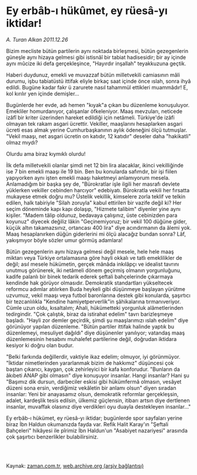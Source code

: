 # Ey erbâb-ı hükûmet, ey rüesâ-yı iktidar!

*A. Turan Alkan 2011.12.26*

<td class="columnist-detail">
<p>Bizim mecliste bütün partilerin aynı noktada birleşmesi, bütün gezegenlerin güneşle aynı hizaya gelmesi gibi istisnâî bir tabiat hadisesidir; bir ay içinde aynı mûcize iki defa gerçekleşince, "Hayırdır inşallah" teyakkuzuna geçtik.</p>
<p>
<div id="haberMetinDiv">
<p>Haberi duydunuz, emekli ve muvazzaf bütün milletvekili camiasının mâli durumu, işbu tabiatüstü ittifak eliyle birkaç saat içinde önce ıslah, sonra ihyâ edildi. Bugüne kadar fakr ü zarurete nasıl tahammül ettikleri muammâdır! E, kol kırılır yen içinde demişler...
<p>Bugünlerde her evde, adı hemen "kıyak"a çıkan bu düzenleme konuşuluyor. Emekliler homurdanıyor, çalışanlar öfkeleniyor. Maaş mevzuları, neticede izâfî bir kriter üzerinden hareket edildiği için netâmeli. Türkiye'de izâfi olmayan tek rakam asgari ücrettir. Vekiller, maaşlarını hesaplarken asgari ücreti esas almak yerine Cumhurbaşkanının aylık ödeneğini ölçü tutmuşlar. "Vekil maaşı, net asgari ücretin on katıdır, 12 katıdır" deseler daha "hakikatli" olmaz mıydı?
<p>Olurdu ama biraz kıymıklı olurdu!
<p>İlk defa milletvekili olanlar şimdi net 12 bin lira alacaklar, ikinci vekilliğinde ise 7 bin emekli maaşı ile 19 bin. Ben bu konularda safımdır, bir işi fiilen yapıyorken aynı işten emekli maaşı haketmeyi anlamıyorum mesela. Anlamadığım bir başka şey de, "Bürokratlar işle ilgili her masrafı devlete yüklerken vekiller cebinden harcıyor" edebiyatı. Bürokratla vekili her fırsatta mukayese etmek doğru mu? Üstelik vekillik, kimselere zorla teklif ve telkin edilen, halk tabiriyle "Silah zoruyla" kabul ettirilen bir vazife değil ki? Her seçim döneminde kapı kapı dolaşıp, "Hizmete talibim" diyenler yine aynı kişiler. "Madem tâlip oldunuz, bedavaya çalışınız, üste cebinizden para koyunuz" diyecek değiliz lâkin "Geçinemiyoruz; bir vekil 100 düğüne gider, küçük altın takamazsınız, ortancası 400 lira" diye acındırmanın da âlemi yok. Maaş hesaplanırken düğün giderlerini mi ölçü alacağız bundan sonra? Lâf, yakışmıyor böyle sözler umur görmüş adamlara!
<p>Bütün gezegenlerin aynı hizaya gelmesi değil mesele, hele hele maaş miktarı veya Türkiye ortalamasına göre hayli okkalı ve tatlı emeklilikler de değil; asıl mesele hükümetin, gerçek mânâda inkılâpçı ve idealist tavrını unutmuş görünerek, iki netâmeli dönem geçirmiş olmanın yorgunluğunu, kadife palanlı bir binek tedarik ederek şeftali bahçelerinde çıkarmaya kendinde hak görüyor olmasıdır. Demokratik standartları yükseltecek reformcu adımlar atılırken Buda heykeli gibi düşünmeye başlayan yürütme uzvumuz, vekil maaşı veya futbol baronlarına destek gibi konularda, şaşırtıcı bir tezcanlılıkla "Kendine hamiyetperverlik"in şâhikalarına tırmanıveriyor. Cümle uzun oldu, kısaltalım; Ahali, hükümetteki yorgunluk alâmetlerinden tedirgindir. "Çok çalıştık, biraz da istirahat edelim" tavrı barizleşmeye başladı. "Hayli zor demler geçirdik, şimdi şu maaşlarımızı ıslah edelim" diye görünüyor yapılan düzenleme. "Bütün partiler ittifak halinde yaptık bu düzenlemeyi, mesuliyet dağıldı" diye düşünenler yanılıyor; vatandaş maaş düzenlemesinin hesabını muhalefet partilerine değil, doğrudan iktidara kesiyor ki doğru olan budur.
<p>"Belki farkında değillerdir, vaktiyle ikaz edelim; olmuyor, iyi görünmüyor. "İktidar nimetlerinden yararlanmak bizim de hakkımız" düşüncesi çok baştan çıkarıcı, kaygan, çok zehirleyici bir kafa konforudur. "Bunların da âkıbeti ANAP gibi olmasın" diye konuşuyor insanlar. Hangi insanlar? Hani şu "Başımız dik dursun, darbeciler eskisi gibi hükümfermâ olmasın, vesâyet düzeni sona ersin, verdiğimiz vekâletin bir anlamı olsun" diyen sıradan insanlar: Yeni bir anayasamız olsun, demokratik reformlar gerçekleşsin, adalet, kardeşlik tesis edilsin, ülkemiz güçlensin, itibarı artsın diye dertlenen insanlar, muvaffak olasınız diye verdikleri oyu duayla destekleyen insanlar..."
<p>Ey erbâb-ı hükümet, ey rüesâ-yı iktidar; bugünlerde spor sayfaları yerine biraz İbn Haldun okumanızda fayda var. Refik Halit Karay'ın "Şeftali Bahçeleri" hikâyesi ile pîrimiz İbn Haldun'un "Asabiyet nazariyesi" arasında çok şaşırtıcı benzerlikler bulabilirsiniz. </p></p></p></p></p></p></p></div>
</p>


<p><br>
		 </br></p></td>

Kaynak: [zaman.com.tr](http://zaman.com.tr/yazar.do?yazino=1219710), [web.archive.org (arşiv bağlantısı)](http://web.archive.org/web/20120110092411/http://www.zaman.com.tr:80/yazar.do?yazino=1219710)
